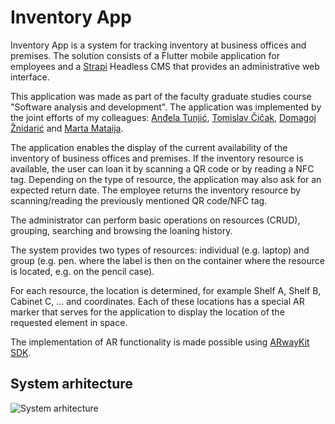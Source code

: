 # Inventory App

Inventory App is a system for tracking inventory at business offices and premises. The solution consists of a Flutter mobile application for employees and a [Strapi](https://strapi.io/) Headless CMS that provides an administrative web interface.

This application was made as part of the faculty graduate studies course "Software analysis and development". The application was implemented by the joint efforts of my colleagues: 
[Anđela Tunjić](https://github.com/andelatunjic), [Tomislav Čičak](https://github.com/tcicak), [Domagoj Žnidarić](https://github.com/dznidaric) and [Marta Mataija](https://github.com/mmataija).

The application enables the display of the current availability of the inventory of business offices and premises. If the inventory resource is available, the user can loan it by scanning a QR code or by reading a NFC tag. Depending on the type of resource, the application may also ask for an expected return date. The employee returns the inventory resource by scanning/reading the previously mentioned QR code/NFC tag.

The administrator can perform basic operations on resources (CRUD), grouping, searching and browsing the loaning history.

The system provides two types of resources: individual (e.g. laptop) and group (e.g. pen. where the label is then on the container where the resource is located, e.g. on the pencil case).

For each resource, the location is determined, for example Shelf A, Shelf B, Cabinet C, ... and coordinates. Each of these locations has a special AR marker that serves for the application to display the location of the requested element in space.

The implementation of AR functionality is made possible using [ARwayKit SDK](https://www.arway.ai/).

## System arhitecture

![System arhitecture](https://github.com/tskobic/InventoryApp/blob/main/app_architecture.png)

